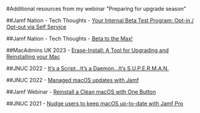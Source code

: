 #Additional resources from my webinar "Preparing for upgrade season"

##Jamf Nation - Tech Thoughts - [Your Internal Beta Test Program: Opt-in / Opt-out via Self Service](https://community.jamf.com/t5/tech-thoughts/your-internal-beta-test-program-opt-in-opt-out-via-self-service/ba-p/276384)

##Jamf Nation - Tech Thoughts - [Beta to the Max!](https://community.jamf.com/t5/tech-thoughts/beta-to-the-max/ba-p/292797)

##MacAdmins UK 2023 - [Erase-Install: A Tool for Upgrading and Reinstalling your Mac](https://grahamrpugh.com/2023/05/14/macaduk-presentation-eraseinstall.html)

##JNUC 2022 - [It’s a Script…It’s a Daemon…It’s S.U.P.E.R.M.A.N.](https://www.jamf.com/resources/videos/its-a-script-its-a-daemon-its-superman/)

##JNUC 2022 - [Managed macOS updates with Jamf](https://www.jamf.com/blog/fundamentals-macos-updates-jnuc2022/)

##Jamf Webinar - [Reinstall a Clean macOS with One Button](https://www.youtube.com/watch?v=UtdPLbpREtM)

##JNUC 2021 - [Nudge users to keep macOS up-to-date with Jamf Pro](https://www.jamf.com/resources/videos/nudge-users-to-keep-macos-up-to-date-with-jamf-pro/)
